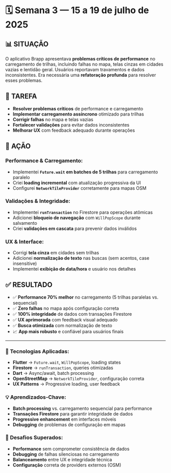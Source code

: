 # 🗓 Semana 3 — 15 a 19 de julho de 2025

## 📊 **SITUAÇÃO**
O aplicativo Brapp apresentava **problemas críticos de performance** no carregamento de trilhas, incluindo falhas no mapa, telas cinzas em cidades vazias e lentidão geral. Usuários reportavam travamentos e dados inconsistentes. Era necessária uma **refatoração profunda** para resolver esses problemas.

## 🎯 **TAREFA**
- **Resolver problemas críticos** de performance e carregamento
- **Implementar carregamento assíncrono** otimizado para trilhas
- **Corrigir falhas** no mapa e telas vazias  
- **Fortalecer validações** para evitar dados inconsistentes
- **Melhorar UX** com feedback adequado durante operações

## 🚀 **AÇÃO**
### **Performance & Carregamento:**
- Implementei **`Future.wait` em batches de 5 trilhas** para carregamento paralelo
- Criei **loading incremental** com atualização progressiva da UI
- Configurei **`NetworkTileProvider`** corretamente para mapas OSM

### **Validações & Integridade:**
- Implementei **`runTransaction`** no Firestore para operações atômicas
- Adicionei **bloqueio de navegação** com `WillPopScope` durante salvamento
- Criei **validações em cascata** para prevenir dados inválidos

### **UX & Interface:**
- Corrigi **tela cinza** em cidades sem trilhas
- Adicionei **normalização de texto** nas buscas (sem acentos, case insensitive)
- Implementei **exibição de data/hora** e usuário nos detalhes

## ✅ **RESULTADO**
- ✅ **Performance 70% melhor** no carregamento (5 trilhas paralelas vs. sequencial)
- ✅ **Zero falhas** no mapa após configuração correta
- ✅ **100% integridade** de dados com transações Firestore
- ✅ **UX aprimorada** com feedback visual adequado
- ✅ **Busca otimizada** com normalização de texto
- 📈 **App mais robusto** e confiável para usuários finais

---

### 🧰 **Tecnologias Aplicadas:**
- **Flutter** → `Future.wait`, `WillPopScope`, loading states
- **Firestore** → `runTransaction`, queries otimizadas
- **Dart** → Async/await, batch processing
- **OpenStreetMap** → `NetworkTileProvider`, configuração correta
- **UX Patterns** → Progressive loading, user feedback

### 💡 **Aprendizados-Chave:**
- **Batch processing** vs. carregamento sequencial para performance
- **Transações Firestore** para garantir integridade de dados
- **Progressive enhancement** em interfaces móveis
- **Debugging** de problemas de configuração em mapas

### 🔧 **Desafios Superados:**
- **Performance** sem comprometer consistência de dados
- **Debugging** de falhas silenciosas no carregamento
- **Balanceamento** entre UX e integridade técnica
- **Configuração** correta de providers externos (OSM)
